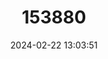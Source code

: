 ---
title: "153880"
category: "Orconectes rafinesquei"
draft: false
date: 2024-02-22 13:03:51
languages:
  English: ["Rough River Crayfish"]
---
